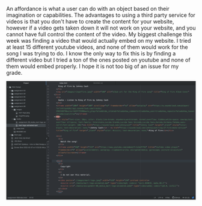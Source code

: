 An affordance is what a user can do with an object based on their imagination or capabilities. The advantages to using a third party service for videos is that you don't have to create the content for your website, however if a video gets taken down it will not work on your website, and you cannot have full control the content of the video.
My biggest challenge this week was finding a video that would actually embed on my website. I tried at least 15 different youtube videos, and none of them would work for the song I was trying to do. I know the only way to fix this is by finding a different video but I tried a ton of the ones posted on youtube and none of them would embed properly. I hope it is not too big of an issue for my grade. 

![Screenshot](./images/screenshot.png)
